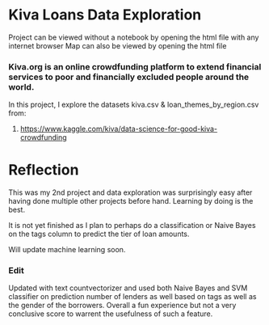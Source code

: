 # Kiva Loans Data Exploration

Project can be viewed without a notebook by opening the html file with any internet browser
Map can also be viewed by opening the html file

### Kiva.org is an online crowdfunding platform to extend financial services to poor and financially excluded people around the world. 
In this project, I explore the datasets kiva.csv & loan_themes_by_region.csv from:
1. https://www.kaggle.com/kiva/data-science-for-good-kiva-crowdfunding

# Reflection
This was my 2nd project and data exploration was surprisingly easy after having done multiple other projects before hand. Learning by doing is the best.

It is not yet finished as I plan to perhaps do a classification or Naive Bayes on the tags column to predict the tier of loan amounts. 

Will update machine learning soon.

### Edit
Updated with text countvectorizer and used both Naive Bayes and SVM classifier on prediction number of lenders as well based on tags as well as the gender of the borrowers. Overall a fun experience but not a very conclusive score to warrent the usefulness of such a feature.

